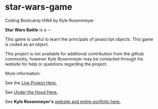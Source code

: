 # star-wars-game
Coding Bootcamp HW4 by Kyle Rosenmeyer

**Star Wars Battle** is a --

This game is useful to learn the principals of javascript *objects*. This game is coded as an object.

This project is not available for additional contribution from the github community, however
Kyle Rosenmeyer may be contacted through his website for help or questions
regarding the project.

More information:

See the [Live Project Here.](https://kylerosenmeyer.github.io/star-wars-game/)

See [Under the Hood Here.](https://github.com/kylerosenmeyer/star-wars-game)

See **Kyle Rosenmeyer's** [website and entire portfolio here.](https://kylerosenmeyer.github.io/hw2-bootstrap-portfolio/)
